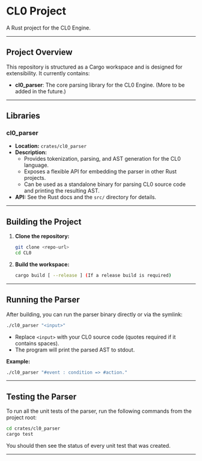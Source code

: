 # CL0 Project

A Rust project for the CL0 Engine.

---

## Project Overview

This repository is structured as a Cargo workspace and is designed for extensibility. It currently contains:

- **cl0_parser**: The core parsing library for the CL0 Engine. (More to be added in the future.)

---

## Libraries

### cl0_parser
- **Location:** `crates/cl0_parser`
- **Description:**
  - Provides tokenization, parsing, and AST generation for the CL0 language.
  - Exposes a flexible API for embedding the parser in other Rust projects.
  - Can be used as a standalone binary for parsing CL0 source code and printing the resulting AST.
- **API:** See the Rust docs and the `src/` directory for details.

---

## Building the Project

1. **Clone the repository:**
   ```bash
   git clone <repo-url>
   cd CL0
   ```

2. **Build the workspace:**
   ```bash
   cargo build [ --release ] (If a release build is required)
   ```

---

## Running the Parser

After building, you can run the parser binary directly or via the symlink:

```bash
./cl0_parser "<input>"
```

- Replace `<input>` with your CL0 source code (quotes required if it contains spaces).
- The program will print the parsed AST to stdout.

**Example:**
```bash
./cl0_parser "#event : condition => #action."
```

---


## Testing the Parser

To run all the unit tests of the parser, run the following commands from the project root:

```bash
cd crates/cl0_parser
cargo test
```

You should then see the status of every unit test that was created.

---